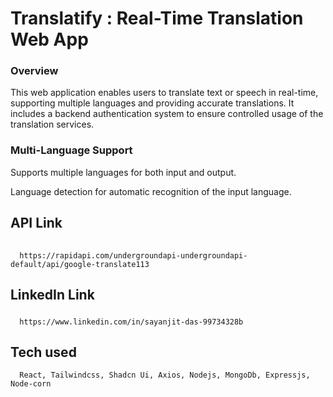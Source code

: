
# Translatify : Real-Time Translation Web App

### Overview
This web application enables users to translate text or speech in real-time, supporting multiple languages and providing accurate translations. It includes a backend authentication system to ensure controlled usage of the translation services.

### Multi-Language Support

Supports multiple languages for both input and output.

Language detection for automatic recognition of the input language.




## API Link

######

```http
  https://rapidapi.com/undergroundapi-undergroundapi-default/api/google-translate113
```

## LinkedIn Link

#####

```http
  https://www.linkedin.com/in/sayanjit-das-99734328b
```
## Tech used 

```http
  React, Tailwindcss, Shadcn Ui, Axios, Nodejs, MongoDb, Expressjs, Node-corn
```
